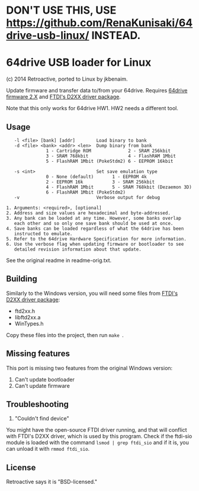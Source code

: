 DON'T USE THIS, USE https://github.com/RenaKunisaki/64drive-usb-linux/ INSTEAD.
===============================================================================



64drive USB loader for Linux
============================
(c) 2014 Retroactive, ported to Linux by jkbenaim.

Update firmware and transfer data to/from your 64drive. Requires [64drive firmware 2.X](http://64drive.retroactive.be/support.php) and [FTDI's D2XX driver package](http://www.ftdichip.com/Drivers/D2XX.htm).

Note that this only works for 64drive HW1. HW2 needs a different tool.

## Usage
```console
   -l <file> [bank] [addr]        Load binary to bank
   -d <file> <bank> <addr> <len>  Dump binary from bank
               1 - Cartridge ROM              2 - SRAM 256kbit
               3 - SRAM 768kbit               4 - FlashRAM 1Mbit
               5 - FlashRAM 1Mbit (PokeStdm2) 6 - EEPROM 16kbit

   -s <int>                       Set save emulation type
               0 - None (default)       1 - EEPROM 4k
               2 - EEPROM 16k           3 - SRAM 256kbit
               4 - FlashRAM 1Mbit       5 - SRAM 768kbit (Dezaemon 3D)
               6 - FlashRAM 1Mbit (PokeStdm2)
   -v                             Verbose output for debug

1. Arguments: <required>, [optional]
2. Address and size values are hexadecimal and byte-addressed.
3. Any bank can be loaded at any time. However, some banks overlap
   each other and so only one save bank should be used at once.
4. Save banks can be loaded regardless of what the 64drive has been
   instructed to emulate.
5. Refer to the 64drive Hardware Specification for more information.
6. Use the verbose flag when updating firmware or bootloader to see
   detailed revision information about that update.
```

See the original readme in readme-orig.txt.

## Building

Similarly to the Windows version, you will need some files from
[FTDI's D2XX driver package](http://www.ftdichip.com/Drivers/D2XX.htm):
  - ftd2xx.h
  - libftd2xx.a
  - WinTypes.h

Copy these files into the project, then run ```make ```.

## Missing features

This port is missing two features from the original Windows version:

  1. Can't update bootloader
  2. Can't update firmware
     
     
## Troubleshooting

1. "Couldn't find device"

You might have the open-source FTDI driver running, and that will conflict with FTDI's D2XX driver, which is used by this program. Check if the ftdi-sio module is loaded with the command ```lsmod | grep ftdi_sio``` and if it is, you can unload it with ```rmmod ftdi_sio```.


## License

Retroactive says it is "BSD-licensed."
